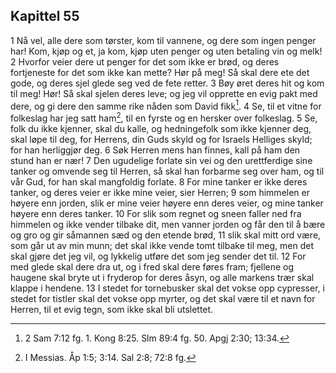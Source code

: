 ## Kapittel 55

1 Nå vel, alle dere som tørster, kom til vannene, og dere som ingen penger har! Kom, kjøp og et, ja kom, kjøp uten penger og uten betaling vin og melk!
2 Hvorfor veier dere ut penger for det som ikke er brød, og deres fortjeneste for det som ikke kan mette? Hør på meg! Så skal dere ete det gode, og deres sjel glede seg ved de fete retter.
3 Bøy øret deres hit og kom til meg! Hør! Så skal sjelen deres leve; og jeg vil opprette en evig pakt med dere, og gi dere den samme rike nåden som David fikk[^1].
4 Se, til et vitne for folkeslag har jeg satt ham[^2], til en fyrste og en hersker over folkeslag.
5 Se, folk du ikke kjenner, skal du kalle, og hedningefolk som ikke kjenner deg, skal løpe til deg, for Herrens, din Guds skyld og for Israels Helliges skyld; for han herliggjør deg.
6 Søk Herren mens han finnes, kall på ham den stund han er nær!
7 Den ugudelige forlate sin vei og den urettferdige sine tanker og omvende seg til Herren, så skal han forbarme seg over ham, og til vår Gud, for han skal mangfoldig forlate.
8 For mine tanker er ikke deres tanker, og deres veier er ikke mine veier, sier Herren;
9 som himmelen er høyere enn jorden, slik er mine veier høyere enn deres veier, og mine tanker høyere enn deres tanker.
10 For slik som regnet og sneen faller ned fra himmelen og ikke vender tilbake dit, men vanner jorden og får den til å bære og gro og gir såmannen sæd og den etende brød,
11 slik skal mitt ord være, som går ut av min munn; det skal ikke vende tomt tilbake til meg, men det skal gjøre det jeg vil, og lykkelig utføre det som jeg sender det til.
12 For med glede skal dere dra ut, og i fred skal dere føres fram; fjellene og haugene skal bryte ut i fryderop for deres åsyn, og alle markens trær skal klappe i hendene.
13 I stedet for tornebusker skal det vokse opp cypresser, i stedet for tistler skal det vokse opp myrter, og det skal være til et navn for Herren, til et evig tegn, som ikke skal bli utslettet.

[^1]: 2 Sam 7:12 fg. 1. Kong 8:25. Slm 89:4 fg. 50. Apgj 2:30; 13:34.
[^2]: I Messias. Åp 1:5; 3:14. Sal 2:8; 72:8 fg.